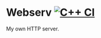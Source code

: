 # Webserv [![C++ CI](https://github.com/yahyasemih/webserv/actions/workflows/cpp.yml/badge.svg)](https://github.com/yahyasemih/webserv/actions/workflows/cpp.yml)
My own HTTP server.
